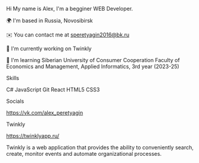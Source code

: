 Hi My name is Alex, I'm a begginer WEB Developer.

🌍  I'm based in Russia, Novosibirsk

✉️  You can contact me at speretyagin2016@bk.ru

🚀  I'm currently working on Twinkly

🧠  I'm learning Siberian University of Consumer Cooperation Faculty of Economics and Management, Applied Informatics, 3rd year (2023-25)

Skills

C# JavaScript Git React HTML5 CSS3

Socials

https://vk.com/alex_peretyagin

Twinkly

https://twinklyapp.ru/

Twinkly is a web application that provides the ability to conveniently search, create, monitor events and automate organizational processes.
